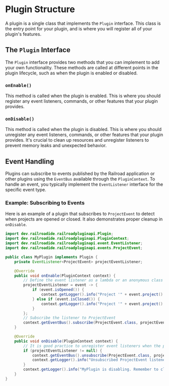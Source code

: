 # Plugin Structure

A plugin is a single class that implements the `Plugin` interface. This class is the entry point for your plugin, and is where you will register all of your plugin's features.

## The `Plugin` Interface

The `Plugin` interface provides two methods that you can implement to add your own functionality. These methods are called at different points in the plugin lifecycle, such as when the plugin is enabled or disabled.

### `onEnable()`

This method is called when the plugin is enabled. This is where you should register any event listeners, commands, or other features that your plugin provides.

### `onDisable()`

This method is called when the plugin is disabled. This is where you should unregister any event listeners, commands, or other features that your plugin provides. It's crucial to clean up resources and unregister listeners to prevent memory leaks and unexpected behavior.

## Event Handling

Plugins can subscribe to events published by the Railroad application or other plugins using the `EventBus` available through the `PluginContext`. To handle an event, you typically implement the `EventListener` interface for the specific event type.

### Example: Subscribing to Events

Here is an example of a plugin that subscribes to `ProjectEvent` to detect when projects are opened or closed. It also demonstrates proper cleanup in `onDisable`.

```java
import dev.railroadide.railroadpluginapi.Plugin;
import dev.railroadide.railroadpluginapi.PluginContext;
import dev.railroadide.railroadpluginapi.event.EventListener;
import dev.railroadide.railroadpluginapi.events.ProjectEvent;

public class MyPlugin implements Plugin {
    private EventListener<ProjectEvent> projectEventListener;

    @Override
    public void onEnable(PluginContext context) {
        // Define the event listener as a lambda or an anonymous class
        projectEventListener = event -> {
            if (event.isOpened()) {
                context.getLogger().info("Project '" + event.project().getAlias() + "' has been opened!");
            } else if (event.isClosed()) {
                context.getLogger().info("Project '" + event.project().getAlias() + "' has been closed!");
            }
        };
        // Subscribe the listener to ProjectEvent
        context.getEventBus().subscribe(ProjectEvent.class, projectEventListener);
    }

    @Override
    public void onDisable(PluginContext context) {
        // It is good practice to unregister event listeners when the plugin is disabled.
        if (projectEventListener != null) {
            context.getEventBus().unsubscribe(ProjectEvent.class, projectEventListener);
            context.getLogger().info("Unsubscribed ProjectEvent listener.");
        }
        context.getLogger().info("MyPlugin is disabling. Remember to clean up resources!");
    }
}
```
